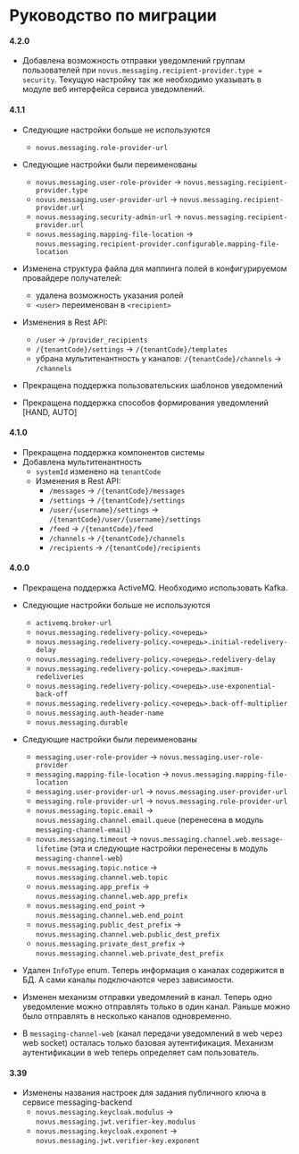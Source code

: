 # Руководство по миграции

#### 4.2.0

* Добавлена возможность отправки уведомлений группам пользователей при `novus.messaging.recipient-provider.type = security`. Текущую настройку так же необходимо указывать в модуле веб интерфейса сервиса уведомлений.

#### 4.1.1

* Следующие настройки больше не используются
    * `novus.messaging.role-provider-url`

* Следующие настройки были переименованы
    * `novus.messaging.user-role-provider` -> `novus.messaging.recipient-provider.type`
    * `novus.messaging.user-provider-url` -> `novus.messaging.recipient-provider.url`
    * `novus.messaging.security-admin-url` -> `novus.messaging.recipient-provider.url`
    * `novus.messaging.mapping-file-location` -> `novus.messaging.recipient-provider.configurable.mapping-file-location`

* Изменена структура файла для маппинга полей в конфигурируемом провайдере получателей:
    * удалена возможность указания ролей
    * `<user>` переименован в `<recipient>`

* Изменения в Rest API:
    * `/user` -> `/provider_recipients`
    * `/{tenantCode}/settings` -> `/{tenantCode}/templates`
    * убрана мультитенантность у каналов: `/{tenantCode}/channels` -> `/channels`
* Прекращена поддержка пользовательских шаблонов уведомлений
* Прекращена поддержка способов формирования уведомлений [HAND, AUTO]

#### 4.1.0

* Прекращена поддержка компонентов системы
* Добавлена мультитенантность
    * `systemId` изменено на `tenantCode`
    * Изменения в Rest API:
        * `/messages` -> `/{tenantCode}/messages`
        * `/settings` -> `/{tenantCode}/settings`
        * `/user/{username}/settings` -> `/{tenantCode}/user/{username}/settings`
        * `/feed` -> `/{tenantCode}/feed`
        * `/channels` -> `/{tenantCode}/channels`
        * `/recipients` -> `/{tenantCode}/recipients`

#### 4.0.0

* Прекращена поддержка ActiveMQ. Необходимо использовать Kafka.
* Следующие настройки больше не используются
    * `activemq.broker-url`
    * `novus.messaging.redelivery-policy.<очередь>`
    * `novus.messaging.redelivery-policy.<очередь>.initial-redelivery-delay`
    * `novus.messaging.redelivery-policy.<очередь>.redelivery-delay`
    * `novus.messaging.redelivery-policy.<очередь>.maximum-redeliveries`
    * `novus.messaging.redelivery-policy.<очередь>.use-exponential-back-off`
    * `novus.messaging.redelivery-policy.<очередь>.back-off-multiplier`
    * `novus.messaging.auth-header-name`
    * `novus.messaging.durable`

* Следующие настройки были переименованы
    * `messaging.user-role-provider` -> `novus.messaging.user-role-provider`
    * `messaging.mapping-file-location` -> `novus.messaging.mapping-file-location`
    * `messaging.user-provider-url` -> `novus.messaging.user-provider-url`
    * `messaging.role-provider-url` -> `novus.messaging.role-provider-url`
    * `novus.messaging.topic.email` -> `novus.messaging.channel.email.queue` (перенесена в
      модуль `messaging-channel-email`)
    * `novus.messaging.timeout` -> `novus.messaging.channel.web.message-lifetime` (эта и следующие настройки перенесены
      в модуль `messaging-channel-web`)
    * `novus.messaging.topic.notice` -> `novus.messaging.channel.web.topic`
    * `novus.messaging.app_prefix` -> `novus.messaging.channel.web.app_prefix`
    * `novus.messaging.end_point` -> `novus.messaging.channel.web.end_point`
    * `novus.messaging.public_dest_prefix` -> `novus.messaging.channel.web.public_dest_prefix`
    * `novus.messaging.private_dest_prefix` -> `novus.messaging.channel.web.private_dest_prefix`
* Удален `InfoType` enum. Теперь информация о каналах содержится в БД. А сами каналы подключаются через зависимости.
* Изменен механизм отправки уведомлений в канал. Теперь одно уведомление можно отправлять только в один канал. Раньше
  можно было отправлять в несколько каналов одновременно.
* В `messaging-channel-web` (канал передачи уведомлений в web через web socket) осталась только базовая аутентификация.
  Механизм аутентификации в web теперь определяет сам пользователь.

#### 3.39

* Изменены названия настроек для задания публичного ключа в сервисе messaging-backend
    * `novus.messaging.keycloak.modulus` -> `novus.messaging.jwt.verifier-key.modulus`
    * `novus.messaging.keycloak.exponent` -> `novus.messaging.jwt.verifier-key.exponent`
